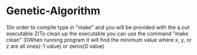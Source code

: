 # Genetic-Algorithm

1)In order to compile type in "make" and you will be provided with the a.out executable
2)To clean up the executable you can use the command "make clean"
3)When running program it will find the minimum value where x, y, or z are all
    ones(-1 value) or zeros(0 value)

